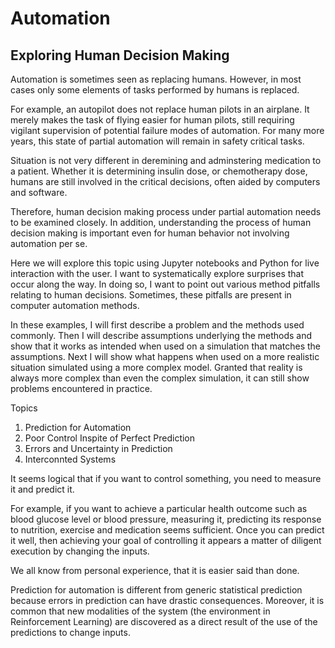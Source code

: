 # Automation

## Exploring Human Decision Making

Automation is sometimes seen as replacing humans.  However, in most cases only some elements of tasks performed by humans is replaced.

For example, an autopilot does not replace human pilots in an airplane. It merely makes the task of flying easier for human pilots, still requiring vigilant supervision of potential failure modes of automation. For many more years, this state of partial automation will remain in safety critical tasks.   

Situation is not very different in deremining and adminstering medication to a patient. Whether it is determining insulin dose, or chemotherapy dose,
humans are still involved in the critical decisions, often aided by computers and software.

Therefore, human decision making process under partial automation needs to be examined closely.  In addition, understanding the process of human decision making is important even for human behavior not involving automation per se.  

Here we will explore this topic using Jupyter notebooks and Python for live interaction with the user. I want to systematically explore surprises that occur along the way. In doing so, I want to point out various method pitfalls relating to human decisions. Sometimes, these pitfalls are present in computer automation methods.   

In these examples, I will first describe a problem and the methods used commonly. Then I will describe assumptions underlying the methods and show that it works as intended when used on a simulation that matches the assumptions. Next I will show what happens when used on a more realistic situation simulated using a more complex model. Granted that reality is always more complex than even the complex simulation, it can still show problems encountered in practice.    

Topics

 1. Prediction for Automation
 2. Poor Control Inspite of Perfect Prediction
 3. Errors and Uncertainty in Prediction
 4. Interconnted Systems
 

It seems logical that if you want to control something, you need to measure it and predict it. 

For example, if you want to achieve a particular health outcome such as blood glucose level or blood pressure, measuring it, predicting its response to nutrition, exercise and medication seems sufficient. Once you can predict it well, then achieving your goal of controlling it appears a matter of diligent execution by changing the inputs. 

We all know from personal experience, that it is easier said than done. 

Prediction for automation is different from generic statistical prediction because errors in prediction can have drastic consequences. Moreover, it is common that new modalities of the system (the environment in Reinforcement Learning) are discovered as a direct result of the use of the predictions to change inputs.  



